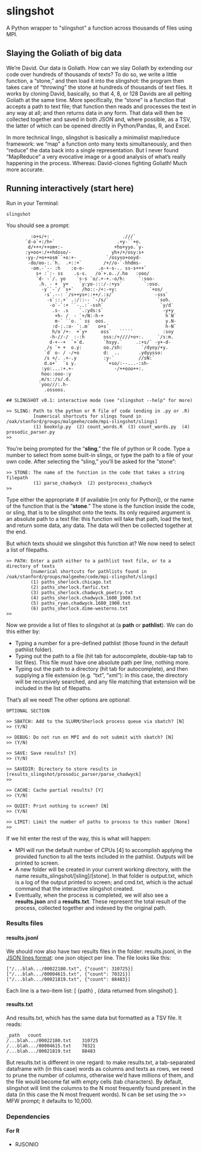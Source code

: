 # slingshot
A Python wrapper to "slingshot" a function across thousands of files using MPI.

## Slaying the Goliath of big data
We’re David. Our data is Goliath. How can we slay Goliath by extending our code over hundreds of thousands of texts? To do so, we write a little function, a “stone,” and then load it into the slingshot: the program then takes care of “throwing” the stone at hundreds of thousands of text files. It works by cloning David, basically, so that 4, 8, or 128 Davids are all pelting Goliath at the same time. More specifically, the “stone” is a function that accepts a path to text file; that function then reads and processes the text in any way at all; and then returns data in any form. That data will then be collected together and saved in both JSON and, where possible, as a TSV, the latter of which can be opened directly in Python/Pandas, R, and Excel.

In more technical lingo, slingshot is basically a minimalist map/reduce framework: we “map” a function onto many texts simultaneously, and then “reduce” the data back into a single representation. But I never found “MapReduce” a very evocative image or a good analysis of what’s really happening in the process. Whereas: David-clones fighting Goliath! Much more accurate.

## Running interactively (start here)
Run in your Terminal:

	slingshot

You should see a prompt:

             :o+s/+:                           .///`
           `d-o`+:/h+`                       .+y-``+o.
            d/+++/++om+:-                   +ho+yyo.`y-
           :y+oo+:/++hdoso/-               yh+/+/osy:s+
           -yy-/+o++osm``+o:+-           `/osyso+ooyd-
            -do/oo-:.`h.  .+::+`        /+//o-`-hhdms-
             -om.-`-- :h    :o-o-     .o-+-s-.. ss-s+++`
               s+ :`:- ss    .s-s.   /o`+.o../.ho   :ooo/
               `d- -`/. yo    `s-s `o/.+-+.-o/h:     `:soo-
                .h. - + `y+    `y:yo-:::/-:+ys`        `:oso.
                 -y``-`/ `s+`   /ho::-/+:-+y:            `+os/
                  -s`.--: `/s++ys+::++/.:s/`               -sss`
                   -s`::.+` .:/::-- `-/s/`                  `soh.
                    -o`-`:+ ``-..:`-ssh`                     `y/d`
                     .s- .s    `.:yds:s`                      -y+y
                      +h- /  - `+/N:-h-+                       h`N`
                      m-` ``o. ` ss  oos.                      y.N-
                     :d-:.:o- `:.m`   o+s`                     h-N`
                     h/o`/+-  +`y+     oss`   `````           :soy
                    -h-//-/  :-:h       oss:/+////+o+:.     `/s:m.
                    d-+--+  `+`d.       `hsyy.`     .:+s/` -y+-d-
                   /s `+ +  o.y:        oo./sh:       `/dyoy/+y.
                  `d` o- / -/+o         d:  ..       .ydyysso:
                  /s +/. .+-.y          :y-`         //sN:`
                  d.o+`  `s y.           `+so/:--...-:sh-
                 :yo:...:+.+-               -/++ooo++:.
                 hoo::ooo-:y
                .m/s::/s/.d.
                `yoo///:.h-
                  .ossoos.

	## SLINGSHOT v0.1: interactive mode (see "slingshot --help" for more)

	>> SLING: Path to the python or R file of code (ending in .py or .R)
	          [numerical shortcuts for slings found in /oak/stanford/groups/malgeehe/code/mpi-slingshot/slings]
	          (1) booknlp.py  (2) count_words.R  (3) count_words.py  (4) prosodic_parser.py
	>>

You’re being prompted for the “**sling**,” the file of python or R code. Type a number to select from some built-in slings, or type the path to a file of your own code. After selecting the “sling,” you’ll be asked for the “stone”:

	>> STONE: The name of the function in the code that takes a string filepath
	          (1) parse_chadwyck  (2) postprocess_chadwyck
	>>

Type either the appropriate # (if available [rn only for Python]), or the name of the function that is the “**stone**.” The stone is the function inside the code, or sling, that is to be slingshot onto the texts. Its only required argument is an absolute path to a text file: this function will take that path, load the text, and return some data, any data. The data will then be collected together at the end.

But which texts should we slingshot this function at? We now need to select a list of filepaths.

	>> PATH: Enter a path either to a pathlist text file, or to a directory of texts
	         [numerical shortcuts for pathlists found in /oak/stanford/groups/malgeehe/code/mpi-slingshot/slings]
	         (1) paths_sherlock.chicago.txt
	         (2) paths_sherlock.fanfic.txt
	         (3) paths_sherlock.chadwyck_poetry.txt
	         (4) paths_sherlock.chadwyck.1600_1900.txt
	         (5) paths_ryan.chadwyck.1600_1900.txt
	         (6) paths_sherlock.dime-westerns.txt
	>>

Now we provide a list of files to slingshot at (a **path** or **pathlist**). We can do this either by:

* Typing a number for a pre-defined pathlist (those found in the default pathlist folder).
* Typing out the path to a file (hit tab for autocomplete, double-tap tab to list files). This file must have one absolute path per line, nothing more.
* Typing out the path to a directory (hit tab for autocomplete), and then supplying a file extension (e.g. “txt”, “xml”): in this case, the directory will be recursively searched, and any file matching that extension will be included in the list of filepaths.

That’s all we need! The other options are optional:

	OPTIONAL SECTION

	>> SBATCH: Add to the SLURM/Sherlock process queue via sbatch? [N]
	>> (Y/N)

	>> DEBUG: Do not run on MPI and do not submit with sbatch? [N]
	>> (Y/N)

	>> SAVE: Save results? [Y]
	>> (Y/N)

	>> SAVEDIR: Directory to store results in [results_slingshot/prosodic_parser/parse_chadwyck]
	>>

	>> CACHE: Cache partial results? [Y]
	>> (Y/N)

	>> QUIET: Print nothing to screen? [N]
	>> (Y/N)

	>> LIMIT: Limit the number of paths to process to this number [None]
	>>

If we hit enter the rest of the way, this is what will happen:

* MPI will run the default number of CPUs [4] to accomplish applying the provided function to all the texts included in the pathlist. Outputs will be printed to screen.
* A new folder will be created in your current working directory, with the name results_slingshot/[sling]/[stone]. In that folder is output.txt, which is a log of the output printed to screen; and cmd.txt, which is the actual command that the interactive slingshot created.
* Eventually, when the process is completed, we will also see a **results.json** and a **results.txt**. These represent the total result of the process, collected together and indexed by the original path.

### Results files

#### results.jsonl

We should now also have two results files in the folder: results.jsonl, in the [JSON lines format](http://jsonlines.org/): one json object per line. The file looks like this:

	["/...blah.../00022180.txt", {"count": 310725}]
	["/...blah.../00004615.txt", {"count": 70321}]
	["/...blah.../00021819.txt", {"count": 88483}]

Each line is a two-item list: [ {path} , {data returned from slingshot} ].

#### results.txt

And results.txt, which has the same data but formatted as a TSV file. It reads:

	_path	count
	/...blah.../00022180.txt	310725
	/...blah.../00004615.txt	70321
	/...blah.../00021819.txt	88483

But results.txt is different in one regard: to make results.txt, a tab-separated dataframe with (in this case) words as columns and texts as rows, we need to prune the number of columns, otherwise we’d have millions of them, and the file would become fat with empty cells (tab characters). By default, slingshot will limit the columns to the N most frequently found present in the data (in this case the N most frequent words). N can be set using the >> MFW prompt; it defaults to 10,000.


### Dependencies

#### For R

* RJSONIO
